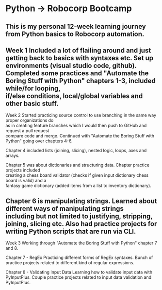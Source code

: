 # Python -> Robocorp Bootcamp

This is my personal 12-week learning journey from Python basics to Robocorp automation.
------
Week 1
Included a lot of flailing around and just getting back to basics with syntaxes etc.
Set up environments (visual studio code, github).
Completed some practices and "Automate the Boring Stuff with Python" chapters 1-3, included while/for looping, \
if/else conditions, local/global variables and other basic stuff.
------
Week 2
Started practicing source control to use branching in the same way proper organizations do \
as in creating feature branches which I would then push to GitHub and request a pull request \
compare code and merge. Continued with "Automate the Boring Stuff with Python" going over chapters 4-6.

Chapter 4 included lists (joining, slicing), nested logic, loops, axes and arrays.

Chapter 5 was about dictionaries and structuring data. Chapter practice projects included \
creating a chess board validator (checks if given input dictionary chess board is valid) and a \
fantasy game dictionary (added items from a list to inventory dictionary).

Chapter 6 is manipulating strings. Learned about different ways of manipulating strings \
including but not limited to justifying, stripping, joining, slicing etc.
Also had practice projects for writing Python scripts that are run via CLI.
------
Week 3
Working through "Automate the Boring Stuff with Python" chapter 7 and 8.

Chapter 7 - RegEx
Practicing different forms of RegEx syntaxes.
Bunch of practice projects related to different kind of regular expressions.

Chapter 8 - Validating Input Data
Learning how to validate input data with PyInputPlus.
Couple practice projects related to input data validation and PyInputPlus.